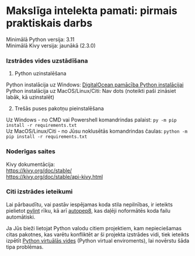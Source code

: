 # Makslīga intelekta pamati: pirmais praktiskais darbs

Minimālā Python versija: 3.11  
Minimālā Kivy versija: jaunākā (2.3.0)

### Izstrādes vides uzstādīšana

1. Python uzinstalēšana

Python instalācija uz Windows: [DigitalOcean pamācība Python instalācijai](https://www.digitalocean.com/community/tutorials/install-python-windows-10)  
Python instalācija uz MacOS/Linux/Citi: Nav dots (noteikti paši zināsiet labāk, kā uzinstalēt)

2. Trešās puses pakotņu pieinstalēšana

Uz Windows - no CMD vai Powershell komandrindas palaist: ```py -m pip install -r requirements.txt```  
Uz MacOS/Linux/Citi - no Jūsu noklusētās komandrindas čaulas: ```python -m pip install -r requirements.txt```

### Noderīgas saites

Kivy dokumentācija:  
https://kivy.org/doc/stable/  
https://kivy.org/doc/stable/api-kivy.html

### Citi izstrādes ieteikumi

Lai pārbaudītu, vai pastāv iespējamas koda stila nepilnības, ir ieteikts pielietot [pylint](https://pypi.org/project/pylint/) rīku, kā arī [autopep8](https://pypi.org/project/autopep8/), kas daļēji noformātēs koda failu automātiski.

Ja Jūs bieži lietojat Python valodu citiem projektiem, kam nepieciešamas citas pakotnes, kas varētu konfliktēt ar ši projekta izstrādes vidi, tiek ieteikts izpētīt [Python virtuālās vides](https://docs.python.org/3/tutorial/venv.html) (Python virtual enviroments), lai novērstu šāda tipa problēmas.
